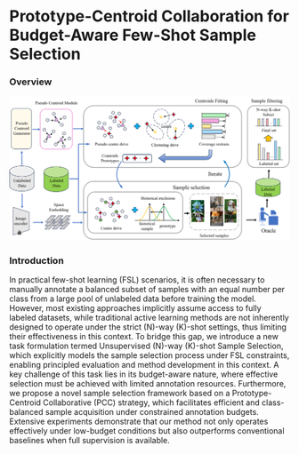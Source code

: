 # Prototype-Centroid Collaboration for Budget-Aware Few-Shot Sample Selection
### Overview

![](resources/framework.png)

### Introduction

In practical few-shot learning (FSL) scenarios, it is often necessary to manually annotate a balanced subset of samples with an equal number per class from a large pool of unlabeled data before training the model. However, most existing approaches implicitly assume access to fully labeled datasets, while traditional active learning methods are not inherently designed to operate under the strict \(N\)-way \(K\)-shot settings, thus limiting their effectiveness in this context. To bridge this gap, we introduce a new task formulation termed Unsupervised  \(N\)-way \(K\)-shot Sample Selection, which explicitly models the sample selection process under FSL constraints, enabling principled evaluation and method development in this context. A key challenge of this task lies in its budget-aware nature, where effective selection must be achieved with limited annotation resources. Furthermore, we propose a novel sample selection framework based on a Prototype-Centroid Collaborative (PCC) strategy, which facilitates efficient and class-balanced sample acquisition under constrained annotation budgets. Extensive experiments demonstrate that our method not only operates effectively under low-budget conditions but also outperforms conventional baselines when full supervision is available.




